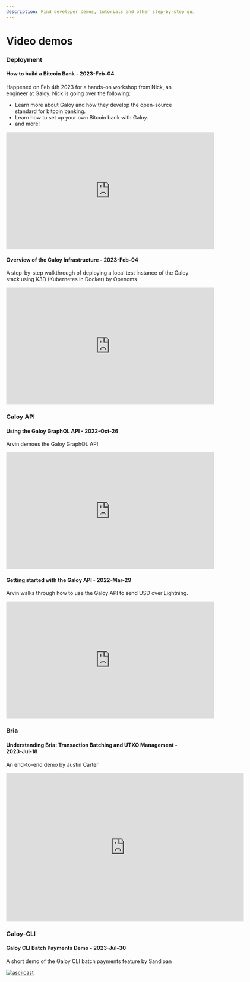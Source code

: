 ```yaml
---
description: Find developer demos, tutorials and other step-by-step guides here.
---
```


# Video demos

### Deployment

#### How to build a Bitcoin Bank - 2023-Feb-04

Happened on Feb 4th 2023 for a hands-on workshop from Nick, an engineer at Galoy. Nick is going over the following:

* Learn more about Galoy and how they develop the open-source standard for bitcoin banking.
* Learn how to set up your own Bitcoin bank with Galoy.
* and more!

<iframe width="560" height="315" src="https://www.youtube.com/embed/j1Anp6vWQP0" title="YouTube video player" frameborder="0" allow="accelerometer; autoplay; clipboard-write; encrypted-media; gyroscope; picture-in-picture; web-share" allowfullscreen></iframe>

#### Overview of the Galoy Infrastructure - 2023-Feb-04

A step-by-step walkthrough of deploying a local test instance of the Galoy stack using K3D (Kubernetes in Docker) by Openoms

<iframe width="560" height="315" src="https://www.youtube.com/embed/4BjADqwD9H8" title="YouTube video player" frameborder="0" allow="accelerometer; autoplay; clipboard-write; encrypted-media; gyroscope; picture-in-picture; web-share" allowfullscreen></iframe>

### Galoy API

#### Using the Galoy GraphQL API - 2022-Oct-26

Arvin demoes the Galoy GraphQL API

<iframe width="560" height="315" src="https://www.youtube.com/embed/RRdpKnFe8qQ" title="YouTube video player" frameborder="0" allow="accelerometer; autoplay; clipboard-write; encrypted-media; gyroscope; picture-in-picture; web-share" allowfullscreen></iframe>

#### Getting started with the Galoy API - 2022-Mar-29

Arvin walks through how to use the Galoy API to send USD over Lightning.

<iframe width="560" height="315" src="https://www.youtube.com/embed/bp5Dc6Wvnbw" title="YouTube video player" frameborder="0" allow="accelerometer; autoplay; clipboard-write; encrypted-media; gyroscope; picture-in-picture; web-share" allowfullscreen></iframe>

### Bria

#### Understanding Bria: Transaction Batching and UTXO Management - 2023-Jul-18

An end-to-end demo by Justin Carter

<iframe width="640" height="400" src="https://www.loom.com/embed/53e38dc7d1694b11a09b08fc32c584c8?sid=f800d5d9-ebc4-4aa0-aa80-83d0a88db6a2" frameborder="0" webkitallowfullscreen mozallowfullscreen allowfullscreen></iframe>

### Galoy-CLI

#### Galoy CLI Batch Payments Demo - 2023-Jul-30

A short demo of the Galoy CLI batch payments feature by Sandipan

[![asciicast](https://asciinema.org/a/14.png)](https://asciinema.org/a/14)
